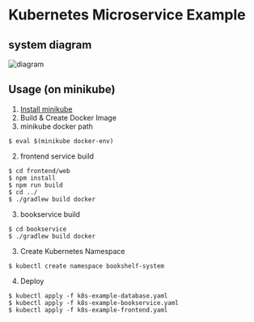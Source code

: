 # Kubernetes Microservice Example

## system diagram
![diagram](https://raw.github.com/wiki/keitaro1020/k8s-example/k8s-example-system.png)

## Usage (on minikube)
1. [Install minikube](https://github.com/kubernetes/minikube)
2. Build & Create Docker Image
  1. minikube docker path
  ```
  $ eval $(minikube docker-env)
  ```
  2. frontend service build
  ```
  $ cd frontend/web
  $ npm install
  $ npm run build
  $ cd ../
  $ ./gradlew build docker
  ```
  3. bookservice build
  ```
  $ cd bookservice
  $ ./gradlew build docker
  ```
3. Create Kubernetes Namespace
```
$ kubectl create namespace bookshelf-system
```
4. Deploy
```
$ kubectl apply -f k8s-example-database.yaml 
$ kubectl apply -f k8s-example-bookservice.yaml 
$ kubectl apply -f k8s-example-frontend.yaml 
```
